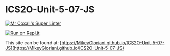 # ICS2O-Unit-5-07-JS

[![Mr Coxall's Super Linter](https://github.com/MikeyGloriani/ICS2O-Unit-5-07-JS/workflows/Mr%20Coxall's%20Super%20Linter/badge.svg)](https://github.com/MikeyGloriani/ICS2O-Unit-5-07-JS/actions/)

[![Run on Repl.it](https://repl.it/badge/github/MikeyGloriani/ICS2O-Unit-5-07-JS)](https://repl.it/github/MikeyGloriani/ICS2O-Unit-5-07-JS)

This site can be found at: [https://MikeyGloriani.github.io/ICS2O-Unit-5-07-JS](https://MikeyGloriani.github.io/ICS2O-Unit-5-07-JS)

